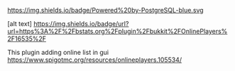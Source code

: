 
https://img.shields.io/badge/Powered%20by-PostgreSQL-blue.svg


[alt text] https://img.shields.io/badge/url?url=https%3A%2F%2Fbstats.org%2Fplugin%2Fbukkit%2FOnlinePlayers%2F16535%2F

This plugin adding online list in gui https://www.spigotmc.org/resources/onlineplayers.105534/
